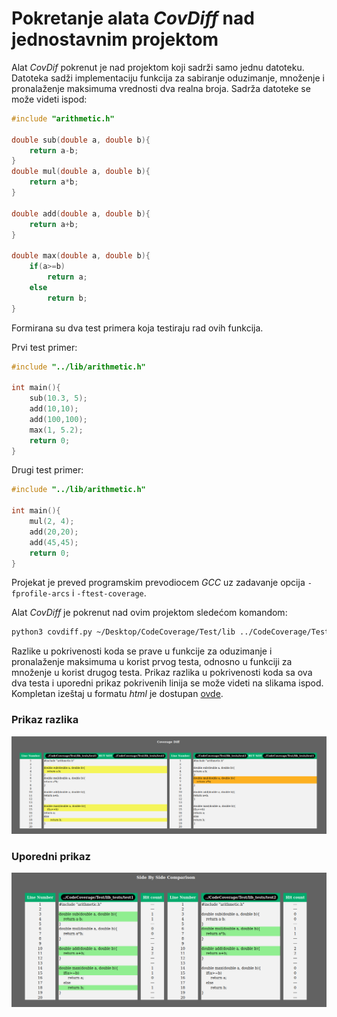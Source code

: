 # Pokretanje alata *CovDiff* nad jednostavnim projektom

Alat *CovDif* pokrenut je nad projektom koji sadrži samo jednu datoteku. Datoteka sadži implementaciju funkcija za sabiranje oduzimanje, množenje i pronalaženje maksimuma vrednosti dva realna broja. Sadrža datoteke se može videti ispod:

```C
#include "arithmetic.h"

double sub(double a, double b){
    return a-b;
}
double mul(double a, double b){
    return a*b;
}

double add(double a, double b){
    return a+b;
}

double max(double a, double b){
    if(a>=b)
        return a;
    else
        return b;
}
```

Formirana su dva test primera koja testiraju rad ovih funkcija. 

Prvi test primer:
```C
#include "../lib/arithmetic.h"

int main(){
    sub(10.3, 5);
    add(10,10);
    add(100,100);
    max(1, 5.2);
    return 0;
}
```
Drugi test primer:
```C
#include "../lib/arithmetic.h"

int main(){
    mul(2, 4);
    add(20,20);
    add(45,45);
    return 0;
}
```

Projekat je preved programskim prevodiocem *GCC* uz zadavanje
opcija ```-fprofile-arcs``` i ```-ftest-coverage```. 

Alat *CovDiff* je pokrenut nad ovim projektom sledećom komandom:
```bash
python3 covdiff.py ~/Desktop/CodeCoverage/Test/lib ../CodeCoverage/Test/lib_tests/test1 ../CodeCoverage/Test/lib_tests/test2 ./results_lib ./
```

Razlike u pokrivenosti koda se prave u funkcije za oduzimanje i pronalaženje maksimuma u korist prvog testa, odnosno u funkciji za množenje u korist drugog testa. Prikaz razlika u pokrivenosti koda sa ova dva testa i uporedni prikaz pokrivenih linija se može videti na slikama ispod. Kompletan izeštaj u formatu *html* je dostupan [ovde](hhttps://github.com/backspacer303/TestCodeCoverage/tree/main/Examples/results_lib/html).

### Prikaz razlika
![Prikaz razlika](../screenshots/mali_primer_prikaz_razlika.png)

### Uporedni prikaz
![Uporedni prikaz](../screenshots/mali_primer_uporedni_prikaz.png)